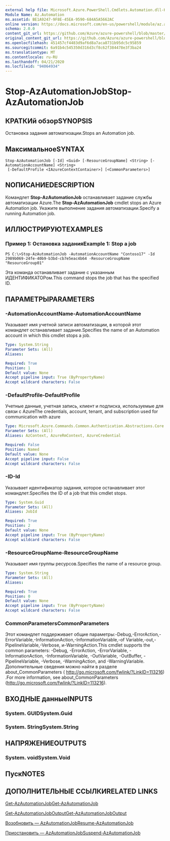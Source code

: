 ```yaml
---
external help file: Microsoft.Azure.PowerShell.Cmdlets.Automation.dll-Help.xml
Module Name: Az.Automation
ms.assetid: BE1A9247-9F8E-45EA-9590-684A5A5662AC
online version: https://docs.microsoft.com/en-us/powershell/module/az.automation/stop-azautomationjob
schema: 2.0.0
content_git_url: https://github.com/Azure/azure-powershell/blob/master/src/Automation/Automation/help/Stop-AzAutomationJob.md
original_content_git_url: https://github.com/Azure/azure-powershell/blob/master/src/Automation/Automation/help/Stop-AzAutomationJob.md
ms.openlocfilehash: 451457cf4483d9af6d8a7aca8731b95dc5c95859
ms.sourcegitcommit: 6a91b4c545350d316d3cf8c62f384478e3f3ba24
ms.translationtype: MT
ms.contentlocale: ru-RU
ms.lasthandoff: 04/21/2020
ms.locfileid: "94064934"
---
```

# <span data-ttu-id="f8681-101">Stop-AzAutomationJob</span><span class="sxs-lookup"><span data-stu-id="f8681-101">Stop-AzAutomationJob</span></span>

## <span data-ttu-id="f8681-102">КРАТКИй обзор</span><span class="sxs-lookup"><span data-stu-id="f8681-102">SYNOPSIS</span></span>
<span data-ttu-id="f8681-103">Остановка задания автоматизации.</span><span class="sxs-lookup"><span data-stu-id="f8681-103">Stops an Automation job.</span></span>

## <span data-ttu-id="f8681-104">Максимальное</span><span class="sxs-lookup"><span data-stu-id="f8681-104">SYNTAX</span></span>

```
Stop-AzAutomationJob [-Id] <Guid> [-ResourceGroupName] <String> [-AutomationAccountName] <String>
 [-DefaultProfile <IAzureContextContainer>] [<CommonParameters>]
```

## <span data-ttu-id="f8681-105">NОПИСАНИЕ</span><span class="sxs-lookup"><span data-stu-id="f8681-105">DESCRIPTION</span></span>
<span data-ttu-id="f8681-106">Командлет **Stop-AzAutomationJob** останавливает задание службы автоматизации Azure.</span><span class="sxs-lookup"><span data-stu-id="f8681-106">The **Stop-AzAutomationJob** cmdlet stops an Azure Automation job.</span></span>
<span data-ttu-id="f8681-107">Укажите выполнение задания автоматизации.</span><span class="sxs-lookup"><span data-stu-id="f8681-107">Specify a running Automation job.</span></span>

## <span data-ttu-id="f8681-108">ИЛЛЮСТРИРУЮТ</span><span class="sxs-lookup"><span data-stu-id="f8681-108">EXAMPLES</span></span>

### <span data-ttu-id="f8681-109">Пример 1: Остановка задания</span><span class="sxs-lookup"><span data-stu-id="f8681-109">Example 1: Stop a job</span></span>
```
PS C:\>Stop-AzAutomationJob -AutomationAccountName "Contoso17" -Id 2989b069-24fe-40b9-b3bd-cb7e5eac4b64 -ResourceGroupName "ResourceGroup01"
```

<span data-ttu-id="f8681-110">Эта команда останавливает задание с указанным ИДЕНТИФИКАТОРом.</span><span class="sxs-lookup"><span data-stu-id="f8681-110">This command stops the job that has the specified ID.</span></span>

## <span data-ttu-id="f8681-111">ПАРАМЕТРЫ</span><span class="sxs-lookup"><span data-stu-id="f8681-111">PARAMETERS</span></span>

### <span data-ttu-id="f8681-112">-AutomationAccountName</span><span class="sxs-lookup"><span data-stu-id="f8681-112">-AutomationAccountName</span></span>
<span data-ttu-id="f8681-113">Указывает имя учетной записи автоматизации, в которой этот командлет останавливает задание.</span><span class="sxs-lookup"><span data-stu-id="f8681-113">Specifies the name of an Automation account in which this cmdlet stops a job.</span></span>

```yaml
Type: System.String
Parameter Sets: (All)
Aliases:

Required: True
Position: 1
Default value: None
Accept pipeline input: True (ByPropertyName)
Accept wildcard characters: False
```

### <span data-ttu-id="f8681-114">-DefaultProfile</span><span class="sxs-lookup"><span data-stu-id="f8681-114">-DefaultProfile</span></span>
<span data-ttu-id="f8681-115">Учетные данные, учетная запись, клиент и подписка, используемые для связи с Azure</span><span class="sxs-lookup"><span data-stu-id="f8681-115">The credentials, account, tenant, and subscription used for communication with azure</span></span>

```yaml
Type: Microsoft.Azure.Commands.Common.Authentication.Abstractions.Core.IAzureContextContainer
Parameter Sets: (All)
Aliases: AzContext, AzureRmContext, AzureCredential

Required: False
Position: Named
Default value: None
Accept pipeline input: False
Accept wildcard characters: False
```

### <span data-ttu-id="f8681-116">-ID</span><span class="sxs-lookup"><span data-stu-id="f8681-116">-Id</span></span>
<span data-ttu-id="f8681-117">Указывает идентификатор задания, которое останавливает этот командлет.</span><span class="sxs-lookup"><span data-stu-id="f8681-117">Specifies the ID of a job that this cmdlet stops.</span></span>

```yaml
Type: System.Guid
Parameter Sets: (All)
Aliases: JobId

Required: True
Position: 2
Default value: None
Accept pipeline input: True (ByPropertyName)
Accept wildcard characters: False
```

### <span data-ttu-id="f8681-118">-ResourceGroupName</span><span class="sxs-lookup"><span data-stu-id="f8681-118">-ResourceGroupName</span></span>
<span data-ttu-id="f8681-119">Указывает имя группы ресурсов.</span><span class="sxs-lookup"><span data-stu-id="f8681-119">Specifies the name of a resource group.</span></span>

```yaml
Type: System.String
Parameter Sets: (All)
Aliases:

Required: True
Position: 0
Default value: None
Accept pipeline input: True (ByPropertyName)
Accept wildcard characters: False
```

### <span data-ttu-id="f8681-120">CommonParameters</span><span class="sxs-lookup"><span data-stu-id="f8681-120">CommonParameters</span></span>
<span data-ttu-id="f8681-121">Этот командлет поддерживает общие параметры:-Debug,-ErrorAction,-ErrorVariable,-InformationAction,-InformationVariable,-of Variable,-out,-PipelineVariable,-Verbose, и-WarningAction.</span><span class="sxs-lookup"><span data-stu-id="f8681-121">This cmdlet supports the common parameters: -Debug, -ErrorAction, -ErrorVariable, -InformationAction, -InformationVariable, -OutVariable, -OutBuffer, -PipelineVariable, -Verbose, -WarningAction, and -WarningVariable.</span></span> <span data-ttu-id="f8681-122">Дополнительные сведения можно найти в разделе about_CommonParameters ( http://go.microsoft.com/fwlink/?LinkID=113216) .</span><span class="sxs-lookup"><span data-stu-id="f8681-122">For more information, see about_CommonParameters (http://go.microsoft.com/fwlink/?LinkID=113216).</span></span>

## <span data-ttu-id="f8681-123">ВХОДНЫЕ данные</span><span class="sxs-lookup"><span data-stu-id="f8681-123">INPUTS</span></span>

### <span data-ttu-id="f8681-124">System. GUID</span><span class="sxs-lookup"><span data-stu-id="f8681-124">System.Guid</span></span>

### <span data-ttu-id="f8681-125">System. String</span><span class="sxs-lookup"><span data-stu-id="f8681-125">System.String</span></span>

## <span data-ttu-id="f8681-126">НАПРЯЖЕНИЕ</span><span class="sxs-lookup"><span data-stu-id="f8681-126">OUTPUTS</span></span>

### <span data-ttu-id="f8681-127">System. void</span><span class="sxs-lookup"><span data-stu-id="f8681-127">System.Void</span></span>

## <span data-ttu-id="f8681-128">Пуск</span><span class="sxs-lookup"><span data-stu-id="f8681-128">NOTES</span></span>

## <span data-ttu-id="f8681-129">ДОПОЛНИТЕЛЬНЫЕ ССЫЛКИ</span><span class="sxs-lookup"><span data-stu-id="f8681-129">RELATED LINKS</span></span>

[<span data-ttu-id="f8681-130">Get-AzAutomationJob</span><span class="sxs-lookup"><span data-stu-id="f8681-130">Get-AzAutomationJob</span></span>](./Get-AzAutomationJob.md)

[<span data-ttu-id="f8681-131">Get-AzAutomationJobOutput</span><span class="sxs-lookup"><span data-stu-id="f8681-131">Get-AzAutomationJobOutput</span></span>](./Get-AzAutomationJobOutput.md)

[<span data-ttu-id="f8681-132">Возобновить — AzAutomationJob</span><span class="sxs-lookup"><span data-stu-id="f8681-132">Resume-AzAutomationJob</span></span>](./Resume-AzAutomationJob.md)

[<span data-ttu-id="f8681-133">Приостановить — AzAutomationJob</span><span class="sxs-lookup"><span data-stu-id="f8681-133">Suspend-AzAutomationJob</span></span>](./Suspend-AzAutomationJob.md)



